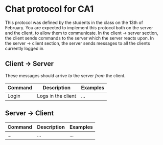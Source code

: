 # Chat protocol for CA1

This protocol was defined by the students in the class on the 13th of February.
You are expected to implement this protocol both on the server and the client,
to allow them to communicate. In the client -> server section, the client sends
commands to the server which the server reacts upon. In the server -> client
section, the server sends messages to all the clients currently logged in.

## Client -> Server
These messages should arrive _to_ the server _from_ the client.

| Command | Description | Examples |
| ------- | ----------- | -------- |
| Login   | Logs in the client | ... |

## Server -> Client

| Command | Description | Examples |
| ------- | ----------- | -------- |
| ... | ... | ... |


